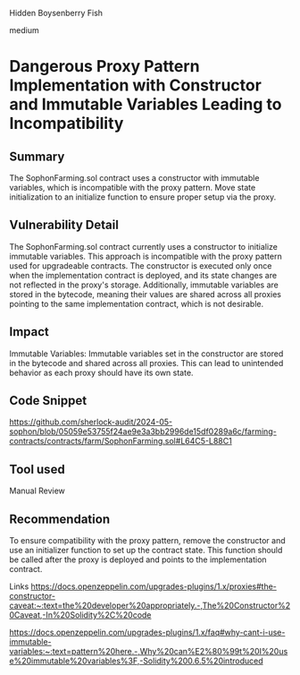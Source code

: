 Hidden Boysenberry Fish

medium

# Dangerous Proxy Pattern Implementation with Constructor and Immutable Variables Leading to Incompatibility

## Summary
The SophonFarming.sol contract uses a constructor with immutable variables, which is incompatible with the proxy pattern. Move state initialization to an initialize function to ensure proper setup via the proxy.


## Vulnerability Detail
The SophonFarming.sol contract currently uses a constructor to initialize immutable variables. This approach is incompatible with the proxy pattern used for upgradeable contracts. The constructor is executed only once when the implementation contract is deployed, and its state changes are not reflected in the proxy's storage. Additionally, immutable variables are stored in the bytecode, meaning their values are shared across all proxies pointing to the same implementation contract, which is not desirable.


## Impact
 Immutable Variables: Immutable variables set in the constructor are stored in the bytecode and shared across all proxies. This can lead to unintended behavior as each proxy should have its own state.

## Code Snippet

https://github.com/sherlock-audit/2024-05-sophon/blob/05059e53755f24ae9e3a3bb2996de15df0289a6c/farming-contracts/contracts/farm/SophonFarming.sol#L64C5-L88C1

## Tool used

Manual Review

## Recommendation
To ensure compatibility with the proxy pattern, remove the constructor and use an initializer function to set up the contract state. This function should be called after the proxy is deployed and points to the implementation contract.

Links
https://docs.openzeppelin.com/upgrades-plugins/1.x/proxies#the-constructor-caveat:~:text=the%20developer%20appropriately.-,The%20Constructor%20Caveat,-In%20Solidity%2C%20code


https://docs.openzeppelin.com/upgrades-plugins/1.x/faq#why-cant-i-use-immutable-variables:~:text=pattern%20here.-,Why%20can%E2%80%99t%20I%20use%20immutable%20variables%3F,-Solidity%200.6.5%20introduced